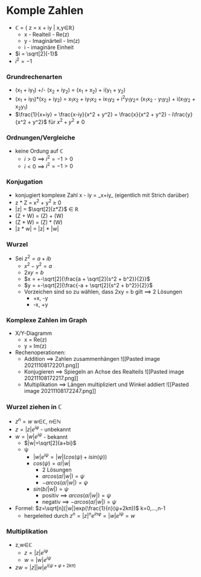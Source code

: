 # Komple Zahlen
+ ℂ = { z = x + iy | x,y∈ℝ}
	+ x - Realteil - Re(z)
	+ y - Imaginärteil - Im(z)
	+ i - imaginäre Einheit
+  $i = \sqrt[2]{-1}$
+ $i^2 = -1$

### Grundrechenarten
+ (x<sub>1</sub> + iy<sub>1</sub>) +/- (x<sub>2</sub> + iy<sub>2</sub>) = (x<sub>1</sub> + x<sub>2</sub>) + i(y<sub>1</sub> + y<sub>2</sub>)
+  (x<sub>1</sub> + iy<sub>1</sub>)\*(x<sub>2</sub> + iy<sub>2</sub>) = x<sub>1</sub>x<sub>2</sub> + iy<sub>1</sub>x<sub>2</sub> + ix<sub>1</sub>y<sub>2</sub> + i<sup>2</sup>y<sub>1</sub>y<sub>2</sub>= (x<sub>1</sub>x<sub>2</sub> - y<sub>1</sub>y<sub>2</sub>) + i(x<sub>1</sub>y<sub>2</sub> + x<sub>2</sub>y<sub>1</sub>)
+  $\frac{1}{x+iy} = \frac{x-iy}{x^2 + y^2} = \frac{x}{x^2 + y^2} - i\frac{y}{x^2 + y^2}$ für  $x^2 + y^2 ≠ 0$

### Ordnungen/Vergleiche
+ keine Ordung auf ℂ
	+ $i > 0$ ==> $i^2 = -1 > 0$
	+ $i < 0$ ==> $i^2 = -1 > 0$

### Konjugation
+ konjugiert komplexe Zahl x - iy =  \_x+iy\_ (eigentlich mit Strich darüber)
+ z \* Z = x<sup>2</sup> + y<sup>2</sup> ≥ 0 
+ |z| =  $\sqrt[2]{z*Z}$ ∈ ℝ
+ (Z + W) = (Z) + (W)
+ (Z \* W) = (Z) \* (W)
+ |z \* w| = |z| \* |w|

### Wurzel
+ Sei $z^2 = a + ib$
	+ $x^2 - y^2 = a$
	+ $2xy = b$
	+ $x = +-\sqrt[2]{\frac{a + \sqrt[2]{s^2 + b^2}}{2}}$
	+ $y = +-\sqrt[2]{\frac{-a + \sqrt[2]{s^2 + b^2}}{2}}$
	+ Vorzeichen sind so zu wählen, dass 2xy = b gilt ==> 2 Lösungen
		+ +x, -y
		+ -x, +y


### Komplexe Zahlen im Graph
+ X/Y-Diagramm
	+ x = Re(z)
	+ y = Im(z)
+ Rechenoperationen:
	+ Addition ==> Zahlen zusammenhängen
		 ![[Pasted image 20211108172201.png]]		
	+ Konjugieren ==> Spiegeln an Achse des Realteils
		 ![[Pasted image 20211108172217.png]]
	+ Multiplikation ==> Längen multipliziert und Winkel addiert
		 ![[Pasted image 20211108172247.png]]

### Wurzel ziehen in ℂ
+ $z^n=w$ w∈ℂ, n∈ℕ
+ $z=|z|e^{iφ}$ - unbekannt
+ $w=|w|e^{iψ}$ - bekannt
	+ $|w|=\sqrt[2]{a+bi}$
	+ ψ 
		+ $|w|e^{iψ}=|w|(cos(ψ)+isin(ψ))$
		+ $cos(ψ)=a/|w|$
			+ 2 Lösungen
			+ $arcos(a/|w|)=ψ$
			+ $-arcos(a/|w|)=ψ$
		+ $sin(b/|w|)=ψ$
			+ positiv ==> $arcos(a/|w|)=ψ$
			+ negativ ==> $-arcos(a/|w|)=ψ$
+ Formel: $z=\sqrt[n]{|w|}exp(\frac{1}{n}(ψ+2kπ))$ k=0,...,n-1
	+ hergeleited durch $z^n=|z|^n e^{inφ}=|w|e^{iψ}=w$

### Multiplikation
+ z,w∈ℂ
	+ $z=|z|e^{iφ}$
	+ $w=|w|e^{iψ}$
+ $zw=|z||w|e^{i(ψ+φ+2kπ)}$


